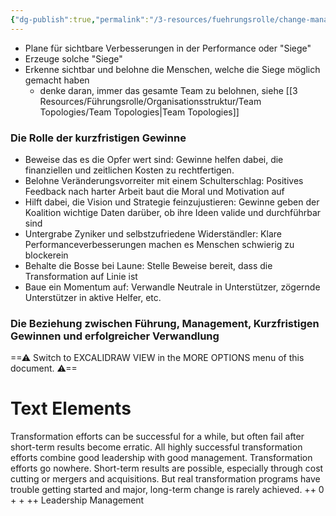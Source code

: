 ```yaml
---
{"dg-publish":true,"permalink":"/3-resources/fuehrungsrolle/change-management/change-management-nach-kotter/kurzfristige-gewinne-planen-und-erzeugen/","created":"2024-11-11T08:59:37.098+01:00","updated":"2024-05-26T18:57:10.373+02:00"}
---
```



- Plane für sichtbare Verbesserungen in der Performance oder "Siege"
- Erzeuge solche "Siege"
- Erkenne sichtbar und belohne die Menschen, welche die Siege möglich gemacht haben
	- denke daran, immer das gesamte Team zu belohnen, siehe [[3 Resources/Führungsrolle/Organisationsstruktur/Team Topologies/Team Topologies\|Team Topologies]]


### Die Rolle der kurzfristigen Gewinne

- Beweise das es die Opfer wert sind: Gewinne helfen dabei, die finanziellen und zeitlichen Kosten zu rechtfertigen.
- Belohne Veränderungsvorreiter mit einem Schulterschlag: Positives Feedback nach harter Arbeit baut die Moral und Motivation auf
- Hilft dabei, die Vision und Strategie feinzujustieren: Gewinne geben der Koalition wichtige Daten darüber, ob ihre Ideen valide und durchführbar sind
- Untergrabe Zyniker und selbstzufriedene Widerständler: Klare Performanceverbesserungen machen es Menschen schwierig zu blockerein
- Behalte die Bosse bei Laune: Stelle Beweise bereit, dass die Transformation auf Linie ist
- Baue ein Momentum auf: Verwandle Neutrale in Unterstützer, zögernde Unterstützer in aktive Helfer, etc.


### Die Beziehung zwischen Führung, Management, Kurzfristigen Gewinnen und erfolgreicher Verwandlung


<div class="transclusion internal-embed is-loaded"><div class="markdown-embed">





==⚠  Switch to EXCALIDRAW VIEW in the MORE OPTIONS menu of this document. ⚠==

# Text Elements

Transformation efforts
can be successful for a
while, but often fail
after short-term
results become erratic. 
All highly successful
transformation efforts
combine good leadership
with good management. 
Transformation efforts
go nowhere. 
Short-term results are
possible, especially
through cost cutting or
mergers and acquisitions.
But real transformation
programs have trouble
getting started and major,
long-term change is
rarely achieved. 
++ 
0 
+ 
+ 
++ 
Leadership 
Management 


</div></div>
